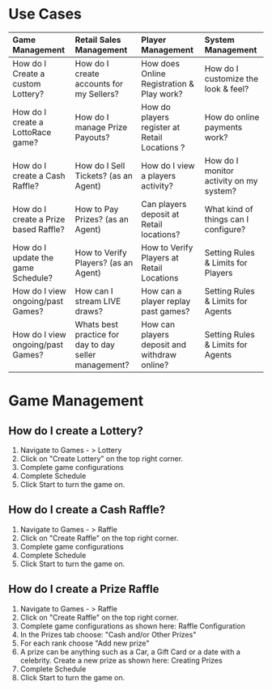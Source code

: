 <!-- TITLE: Use Cases -->
<!-- SUBTITLE: Most likely Use Cases when operating your Lottery or Raffle -->

# Use Cases


| Game Management           | Retail Sales Management           | Player Management  |  System Management|
| :-------------|:-------------|:-----|:-----|
| How do I Create a custom Lottery?  | How do I create accounts for my Sellers? |  How does Online Registration & Play work? | How do I customize the look & feel?   |
| How do I  create a LottoRace game?   | How do I manage Prize Payouts?  |    How do players register at Retail Locations ?  |  How do online payments work?  |
| How do I create a Cash Raffle? | How do I Sell Tickets? (as an Agent)      |   How do I view a players activity?  |  How do I monitor activity on my system?   |
| How do I create a Prize based Raffle? |  How to Pay Prizes? (as an Agent)   |   Can players deposit at Retail locations?  |   What kind of things can I configure? |   
| How do I update the game Schedule? | How to Verify Players? (as an Agent)     |    How to Verify Players at Retail Locations | Setting Rules & Limits for Players  |
| How do I view ongoing/past Games? |  How can I stream LIVE draws? |    How can a player replay past games? |  Setting Rules & Limits for Agents   |
| How do I view ongoing/past Games? |  Whats best practice for day to day seller management? |    How can players deposit and withdraw online? |  Setting Rules & Limits for Agents   |



# Game Management

## How do I create a Lottery?

1. Navigate to Games - > Lottery
2. Click on "Create Lottery" on the top right corner.
3. Complete game configurations
4. Complete Schedule
5. Click Start to turn the game on.

## How do I create a Cash Raffle?

1. Navigate to Games - > Raffle
2. Click on "Create Raffle" on the top right corner.
3. Complete game configurations
4. Complete Schedule
5. Click Start to turn the game on.

##  How do I create a Prize Raffle

1. Navigate to Games - > Raffle
2. Click on "Create Raffle" on the top right corner.
3. Complete game configurations as shown here:  Raffle Configuration
4. In the Prizes tab choose: "Cash and/or Other Prizes"
5. For each rank choose "Add new prize" 
6. A prize can be anything such as a Car, a Gift Card or a date with a celebrity. Create a new prize as shown here: Creating Prizes
7. Complete Schedule
8. Click Start to turn the game on.


